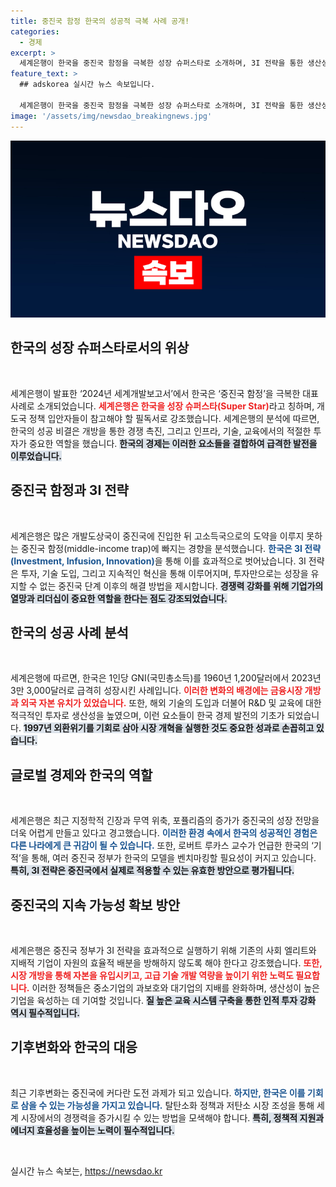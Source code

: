 ```yaml
---
title: 중진국 함정 한국의 성공적 극복 사례 공개!
categories:
  - 경제
excerpt: >
  세계은행이 한국을 중진국 함정을 극복한 성장 슈퍼스타로 소개하며, 3I 전략을 통한 생산성 향상의 비결을 밝혔습니다. 개도국 정책 입안자들에게 필독서로 손꼽히며, 금융개혁과 경쟁 시장 조성을 성공적인 사례로 강조했습니다.
feature_text: >
  ## adskorea 실시간 뉴스 속보입니다.

  세계은행이 한국을 중진국 함정을 극복한 성장 슈퍼스타로 소개하며, 3I 전략을 통한 생산성 향상의 비결을 밝혔습니다. 개도국 정책 입안자들에게 필독서로 손꼽히며, 금융개혁과 경쟁 시장 조성을 성공적인 사례로 강조했습니다.
image: '/assets/img/newsdao_breakingnews.jpg'
---
```


<p><img src="/assets/img/newsdao_breakingnews.jpg" alt="adskorea 속보" /></p>

<h2 data-ke-size="size26">한국의 성장 슈퍼스타로서의 위상</h2>

<p data-ke-size="size16">&nbsp;</p>

<p>세계은행이 발표한 ‘2024년 세계개발보고서’에서 한국은 ‘중진국 함정’을 극복한 대표 사례로 소개되었습니다. <b><span style="color: #ee2323;">세계은행은 한국을 성장 슈퍼스타(Super Star)</span></b>라고 칭하며, 개도국 정책 입안자들이 참고해야 할 필독서로 강조했습니다. 세계은행의 분석에 따르면, 한국의 성공 비결은 개방을 통한 경쟁 촉진, 그리고 인프라, 기술, 교육에서의 적절한 투자가 중요한 역할을 했습니다. <b><span style="background-color: #21538527;">한국의 경제는 이러한 요소들을 결합하여 급격한 발전을 이루었습니다.</span></b></p>

<h2 data-ke-size="size26">중진국 함정과 3I 전략</h2>

<p data-ke-size="size16">&nbsp;</p>

<p>세계은행은 많은 개발도상국이 중진국에 진입한 뒤 고소득국으로의 도약을 이루지 못하는 중진국 함정(middle-income trap)에 빠지는 경향을 분석했습니다. <b><span style="color: #1a5490;">한국은 3I 전략(Investment, Infusion, Innovation)</span></b>을 통해 이를 효과적으로 벗어났습니다. 3I 전략은 투자, 기술 도입, 그리고 지속적인 혁신을 통해 이루어지며, 투자만으로는 성장을 유지할 수 없는 중진국 단계 이후의 해결 방법을 제시합니다. <b><span style="background-color: #21538527;">경쟁력 강화를 위해 기업가의 열망과 리더십이 중요한 역할을 한다는 점도 강조되었습니다.</span></b></p>

<h2 data-ke-size="size26">한국의 성공 사례 분석</h2>

<p data-ke-size="size16">&nbsp;</p>

<p>세계은행에 따르면, 한국은 1인당 GNI(국민총소득)를 1960년 1,200달러에서 2023년 3만 3,000달러로 급격히 성장시킨 사례입니다. <b><span style="color: #ee2323;">이러한 변화의 배경에는 금융시장 개방과 외국 자본 유치가 있었습니다.</span></b> 또한, 해외 기술의 도입과 더불어 R&amp;D 및 교육에 대한 적극적인 투자로 생산성을 높였으며, 이런 요소들이 한국 경제 발전의 기초가 되었습니다. <b><span style="background-color: #21538527;">1997년 외환위기를 기회로 삼아 시장 개혁을 실행한 것도 중요한 성과로 손꼽히고 있습니다.</span></b></p>

<h2 data-ke-size="size26">글로벌 경제와 한국의 역할</h2>

<p data-ke-size="size16">&nbsp;</p>

<p>세계은행은 최근 지정학적 긴장과 무역 위축, 포퓰리즘의 증가가 중진국의 성장 전망을 더욱 어렵게 만들고 있다고 경고했습니다. <b><span style="color: #1a5490;">이러한 환경 속에서 한국의 성공적인 경험은 다른 나라에게 큰 귀감이 될 수 있습니다.</span></b> 또한, 로버트 루카스 교수가 언급한 한국의 ‘기적’을 통해, 여러 중진국 정부가 한국의 모델을 벤치마킹할 필요성이 커지고 있습니다. <b><span style="background-color: #21538527;">특히, 3I 전략은 중진국에서 실제로 적용할 수 있는 유효한 방안으로 평가됩니다.</span></b></p>

<h2 data-ke-size="size26">중진국의 지속 가능성 확보 방안</h2>

<p data-ke-size="size16">&nbsp;</p>

<p>세계은행은 중진국 정부가 3I 전략을 효과적으로 실행하기 위해 기존의 사회 엘리트와 지배적 기업이 자원의 효율적 배분을 방해하지 않도록 해야 한다고 강조했습니다. <b><span style="color: #ee2323;">또한, 시장 개방을 통해 자본을 유입시키고, 고급 기술 개발 역량을 높이기 위한 노력도 필요합니다.</span></b> 이러한 정책들은 중소기업의 과보호와 대기업의 지배를 완화하며, 생산성이 높은 기업을 육성하는 데 기여할 것입니다. <b><span style="background-color: #21538527;">질 높은 교육 시스템 구축을 통한 인적 투자 강화 역시 필수적입니다.</span></b></p>

<h2 data-ke-size="size26">기후변화와 한국의 대응</h2>

<p data-ke-size="size16">&nbsp;</p>

<p>최근 기후변화는 중진국에 커다란 도전 과제가 되고 있습니다. <b><span style="color: #1a5490;">하지만, 한국은 이를 기회로 삼을 수 있는 가능성을 가지고 있습니다.</span></b> 탈탄소화 정책과 저탄소 시장 조성을 통해 세계 시장에서의 경쟁력을 증가시킬 수 있는 방법을 모색해야 합니다. <b><span style="background-color: #21538527;">특히, 정책적 지원과 에너지 효율성을 높이는 노력이 필수적입니다.</span></b> </p>

<p data-ke-size="size16">&nbsp;</p>
실시간 뉴스 속보는, <a href="https://newsdao.kr" rel="dofollow">https://newsdao.kr</a>


